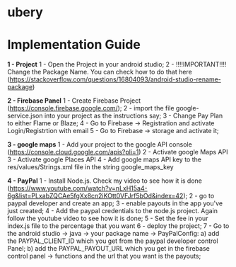 # ubery

# Implementation Guide
**1 - Project**
1 - Open the Project in your android studio;
2 - !!!!IMPORTANT!!!! Change the Package Name. You can check how to do that here (https://stackoverflow.com/questions/16804093/android-studio-rename-package)

**2 - Firebase Panel**
1 - Create Firebase Project (https://console.firebase.google.com/);
2 - import the file google-service.json into your project as the instructions say;
3 - Change Pay Plan to either Flame or Blaze;
4 - Go to Firebase -> Registration and activate Login/Registrtion with email
5 - Go to Firebase -> storage and activate it;

**3 - google maps**
1 - Add your project to the google API console (https://console.cloud.google.com/apis?pli=1)
2 - Activate google Maps API
3 - Activate google Places API
4 - Add google maps API key to the res/values/Strings.xml file in the string google_maps_key

**4 - PayPal**
1 - Install Node.js. Check my video to see how it is done (https://www.youtube.com/watch?v=nLxH15a4-6g&list=PLxabZQCAe5fgXx8cn2iKOtt0VFJrf5bOd&index=42);
2 - go to paypal developer and create an app;
3 - enable payouts in the app you've just created;
4 - Add the paypal credentials to the node.js project. Again follow the youtube video to see how it is done;
5 - Set the fee in your index.js file to the percentage that you want
6 - deploy the project;
7 - Go to the android studio -> java -> your package name -> PayPalConfig:
        a) add the PAYPAL_CLIENT_ID which you get from the paypal developer control Panel;
        b) add the PAYPAL_PAYOUT_URL which you get in the firebase control panel -> functions and the url that you want is the payouts;
